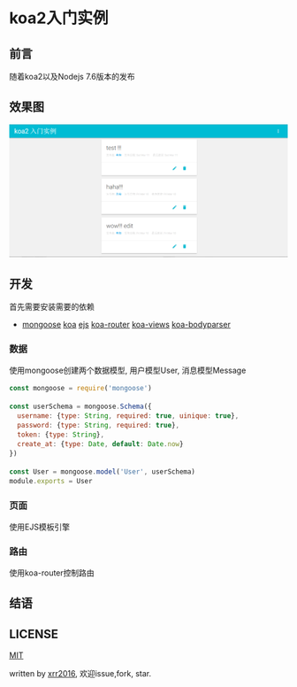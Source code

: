 # koa2入门实例

## 前言
随着koa2以及Nodejs 7.6版本的发布
## 效果图
![index](./demo/index.png)

## 开发
  首先需要安装需要的依赖
- [mongoose](http://mongoosejs.com/)
  [koa](https://github.com/koajs/koa)
  [ejs](https://github.com/mde/ejs)
  [koa-router](https://github.com/alexmingoia/koa-router)
  [koa-views](https://github.com/queckezz/koa-views)
  [koa-bodyparser](https://github.com/koajs/bodyparser)

### 数据
使用mongoose创建两个数据模型, 用户模型User, 消息模型Message
```javascript
const mongoose = require('mongoose')

const userSchema = mongoose.Schema({
  username: {type: String, required: true, uinique: true},
  password: {type: String, required: true},
  token: {type: String},
  create_at: {type: Date, default: Date.now}
})

const User = mongoose.model('User', userSchema)
module.exports = User
```

### 页面
使用EJS模板引擎

### 路由
使用koa-router控制路由

## 结语

## LICENSE

[MIT](./LICENSE)  

written by [xrr2016](https://github.com/xrr2016), 欢迎issue,fork, star.
